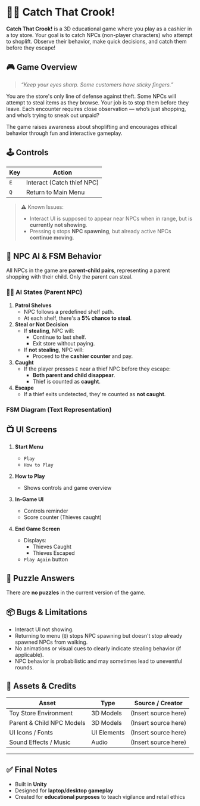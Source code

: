 # 🕵️‍♂️ Catch That Crook!

**Catch That Crook!** is a 3D educational game where you play as a cashier in a toy store. Your goal is to catch NPCs (non-player characters) who attempt to shoplift. Observe their behavior, make quick decisions, and catch them before they escape!

## 🎮 Game Overview

> *“Keep your eyes sharp. Some customers have sticky fingers.”*

You are the store's only line of defense against theft. Some NPCs will attempt to steal items as they browse. Your job is to stop them before they leave. Each encounter requires close observation — who’s just shopping, and who’s trying to sneak out unpaid?

The game raises awareness about shoplifting and encourages ethical behavior through fun and interactive gameplay.

## 🕹️ Controls

| Key | Action                        |
|-----|-------------------------------|
| `E` | Interact (Catch thief NPC)    |
| `Q` | Return to Main Menu           |

> ⚠️ Known Issues:
> - Interact UI is supposed to appear near NPCs when in range, but is **currently not showing**.
> - Pressing `Q` stops **NPC spawning**, but already active NPCs **continue moving**.

## 🧠 NPC AI & FSM Behavior

All NPCs in the game are **parent-child pairs**, representing a parent shopping with their child. Only the parent can steal.

### 👨‍👧 AI States (Parent NPC)
1. **Patrol Shelves**
   - NPC follows a predefined shelf path.
   - At each shelf, there's a **5% chance to steal**.
2. **Steal or Not Decision**
   - If **stealing**, NPC will:
     - Continue to last shelf.
     - Exit store without paying.
   - If **not stealing**, NPC will:
     - Proceed to the **cashier counter** and pay.
3. **Caught**
   - If the player presses `E` near a thief NPC before they escape:
     - **Both parent and child disappear**.
     - Thief is counted as **caught**.
4. **Escape**
   - If a thief exits undetected, they're counted as **not caught**.

### FSM Diagram (Text Representation)


## 📺 UI Screens

1. **Start Menu**
   - `Play`
   - `How to Play`

2. **How to Play**
   - Shows controls and game overview

3. **In-Game UI**
   - Controls reminder
   - Score counter (Thieves caught)

4. **End Game Screen**
   - Displays:
     - Thieves Caught
     - Thieves Escaped
   - `Play Again` button

## 🧩 Puzzle Answers

There are **no puzzles** in the current version of the game.

## 📦 Bugs & Limitations

- Interact UI not showing.
- Returning to menu (`Q`) stops NPC spawning but doesn't stop already spawned NPCs from walking.
- No animations or visual cues to clearly indicate stealing behavior (if applicable).
- NPC behavior is probabilistic and may sometimes lead to uneventful rounds.

## 🎨 Assets & Credits

| Asset                      | Type         | Source / Creator      |
|---------------------------|--------------|------------------------|
| Toy Store Environment     | 3D Models    | (Insert source here)   |
| Parent & Child NPC Models | 3D Models    | (Insert source here)   |
| UI Icons / Fonts          | UI Elements  | (Insert source here)   |
| Sound Effects / Music     | Audio        | (Insert source here)   |


---

## ✅ Final Notes

- Built in **Unity**
- Designed for **laptop/desktop gameplay**
- Created for **educational purposes** to teach vigilance and retail ethics